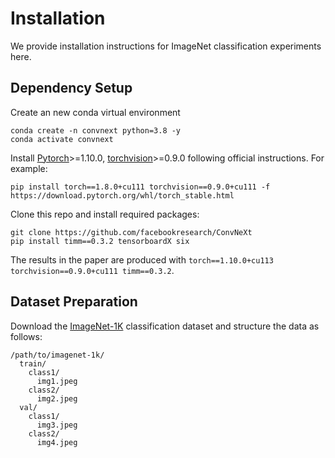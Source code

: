 # Installation

We provide installation instructions for ImageNet classification experiments here.

## Dependency Setup
Create an new conda virtual environment
```
conda create -n convnext python=3.8 -y
conda activate convnext
```

Install [Pytorch](https://pytorch.org/)>=1.10.0, [torchvision](https://pytorch.org/vision/stable/index.html)>=0.9.0 following official instructions. For example:
```
pip install torch==1.8.0+cu111 torchvision==0.9.0+cu111 -f https://download.pytorch.org/whl/torch_stable.html
```

Clone this repo and install required packages:
```
git clone https://github.com/facebookresearch/ConvNeXt
pip install timm==0.3.2 tensorboardX six
```

The results in the paper are produced with `torch==1.10.0+cu113 torchvision==0.9.0+cu111 timm==0.3.2`.

## Dataset Preparation

Download the [ImageNet-1K](http://image-net.org/) classification dataset and structure the data as follows:
```
/path/to/imagenet-1k/
  train/
    class1/
      img1.jpeg
    class2/
      img2.jpeg
  val/
    class1/
      img3.jpeg
    class2/
      img4.jpeg
```